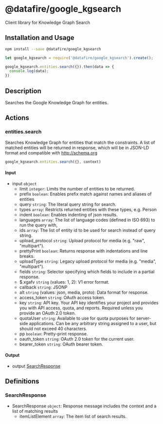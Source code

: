 # @datafire/google_kgsearch

Client library for Knowledge Graph Search

## Installation and Usage
```bash
npm install --save @datafire/google_kgsearch
```
```js
let google_kgsearch = require('@datafire/google_kgsearch').create();

google_kgsearch.entities.search({}).then(data => {
  console.log(data);
})
```

## Description

Searches the Google Knowledge Graph for entities.

## Actions

### entities.search
Searches Knowledge Graph for entities that match the constraints.
A list of matched entities will be returned in response, which will be in
JSON-LD format and compatible with http://schema.org


```js
google_kgsearch.entities.search({}, context)
```

#### Input
* input `object`
  * limit `integer`: Limits the number of entities to be returned.
  * prefix `boolean`: Enables prefix match against names and aliases of entities
  * query `string`: The literal query string for search.
  * types `array`: Restricts returned entities with these types, e.g. Person
  * indent `boolean`: Enables indenting of json results.
  * languages `array`: The list of language codes (defined in ISO 693) to run the query with,
  * ids `array`: The list of entity id to be used for search instead of query string.
  * upload_protocol `string`: Upload protocol for media (e.g. "raw", "multipart").
  * prettyPrint `boolean`: Returns response with indentations and line breaks.
  * uploadType `string`: Legacy upload protocol for media (e.g. "media", "multipart").
  * fields `string`: Selector specifying which fields to include in a partial response.
  * $.xgafv `string` (values: 1, 2): V1 error format.
  * callback `string`: JSONP
  * alt `string` (values: json, media, proto): Data format for response.
  * access_token `string`: OAuth access token.
  * key `string`: API key. Your API key identifies your project and provides you with API access, quota, and reports. Required unless you provide an OAuth 2.0 token.
  * quotaUser `string`: Available to use for quota purposes for server-side applications. Can be any arbitrary string assigned to a user, but should not exceed 40 characters.
  * pp `boolean`: Pretty-print response.
  * oauth_token `string`: OAuth 2.0 token for the current user.
  * bearer_token `string`: OAuth bearer token.

#### Output
* output [SearchResponse](#searchresponse)



## Definitions

### SearchResponse
* SearchResponse `object`: Response message includes the context and a list of matching results
  * itemListElement `array`: The item list of search results.



